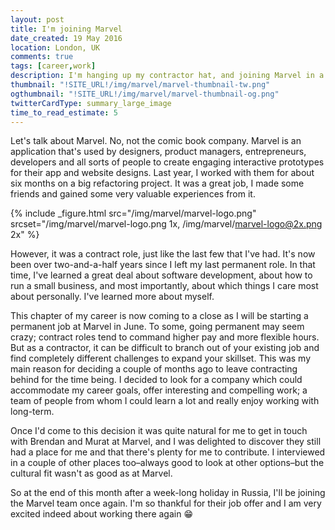 ```yaml
---
layout: post
title: I'm joining Marvel
date_created: 19 May 2016
location: London, UK
comments: true
tags: [career,work]
description: I'm hanging up my contractor hat, and joining Marvel in a permanent role.
thumbnail: "!SITE_URL!/img/marvel/marvel-thumbnail-tw.png"
ogthumbnail: "!SITE_URL!/img/marvel/marvel-thumbnail-og.png"
twitterCardType: summary_large_image
time_to_read_estimate: 5
---
```


Let's talk about Marvel. No, not the comic book company. Marvel is an application that's used by designers, product managers, entrepreneurs, developers and all sorts of people to create engaging interactive prototypes for their app and website designs. Last year, I worked with them for about six months on a big refactoring project. It was a great job, I made some friends and gained some very valuable experiences from it.

{% include _figure.html src="/img/marvel/marvel-logo.png" srcset="/img/marvel/marvel-logo.png 1x, /img/marvel/marvel-logo@2x.png 2x" %}

However, it was a contract role, just like the last few that I've had. It's now been over two-and-a-half years since I left my last permanent role. In that time, I've learned a great deal about software development, about how to run a small business, and most importantly, about which things I care most about personally. I've learned more about myself.

This chapter of my career is now coming to a close as I will be starting a permanent job at Marvel in June. To some, going permanent may seem crazy; contract roles tend to command higher pay and more flexible hours. But as a contractor, it can be difficult to branch out of your existing job and find completely different challenges to expand your skillset. This was my main reason for deciding a couple of months ago to leave contracting behind for the time being. I decided to look for a company which could accommodate my career goals, offer interesting and compelling work; a team of people from whom I could learn a lot and really enjoy working with long-term.

Once I'd come to this decision it was quite natural for me to get in touch with Brendan and Murat at Marvel, and I was delighted to discover they still had a place for me and that there's plenty for me to contribute. I interviewed in a couple of other places too–always good to look at other options–but the cultural fit wasn't as good as at Marvel.

So at the end of this month after a week-long holiday in Russia, I'll be joining the Marvel team once again. I'm so thankful for their job offer and I am very excited indeed about working there again 😁
